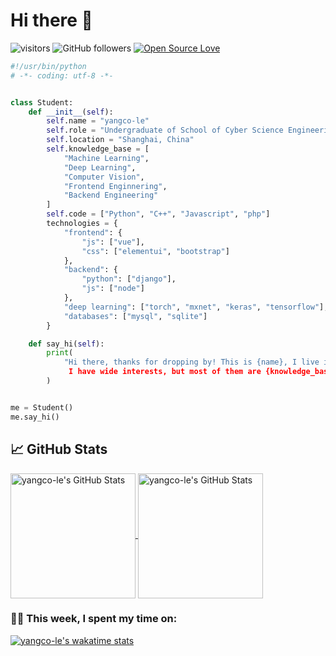 # Hi there 👋

![visitors](https://visitor-badge.laobi.icu/badge?page_id=yangco-le.yangcole)
![GitHub followers](https://img.shields.io/github/followers/yangco-le?label=Follow&style=social)
[![Open Source Love](https://badges.frapsoft.com/os/v1/open-source.svg?v=102)](https://github.com/ellerbrock/open-source-badge/)


```python
#!/usr/bin/python
# -*- coding: utf-8 -*-


class Student:
    def __init__(self):
        self.name = "yangco-le"
        self.role = "Undergraduate of School of Cyber Science Engineering, SJTU"
        self.location = "Shanghai, China"
        self.knowledge_base = [
            "Machine Learning",
            "Deep Learning",
            "Computer Vision",
            "Frontend Enginnering",
            "Backend Engineering"
        ]
        self.code = ["Python", "C++", "Javascript", "php"]
        technologies = {
            "frontend": {
                "js": ["vue"],
                "css": ["elementui", "bootstrap"]
            },
            "backend": {
                "python": ["django"],
                "js": ["node"]
            },
            "deep learning": ["torch", "mxnet", "keras", "tensorflow"],
            "databases": ["mysql", "sqlite"]
        }

    def say_hi(self):
        print(
            "Hi there, thanks for dropping by! This is {name}, I live in {location}, now an {role}. 
             I have wide interests, but most of them are {knowledge_base}."
        )


me = Student()
me.say_hi()

```


## &#x1f4c8; GitHub Stats

<a href="https://github.com/yangco-le/yangco-le">
  <img align="center" src="https://github-readme-stats.vercel.app/api/top-langs/?username=yangco-le&layout=compact&title_color=6aa6f8&text_color=8a919a&icon_color=6aa6f8&bg_color=0e1116" alt="yangco-le's GitHub Stats" height="200"/>
</a>

<a href="https://github.com/yangco-le/yangco-le">
  <img align="center" src="https://github-readme-stats.vercel.app/api?username=yangco-le&show_icons=true&line_height=27&count_private=true&title_color=6aa6f8&text_color=8a919a&icon_color=6aa6f8&bg_color=0e1116" alt="yangco-le's GitHub Stats" height="200"/>
</a>


### 🧑‍💻  This week, I spent my time on:

[![yangco-le's wakatime stats](https://github-readme-stats.vercel.app/api/wakatime?username=yangcole)](https://github.com/anuraghazra/github-readme-stats)

